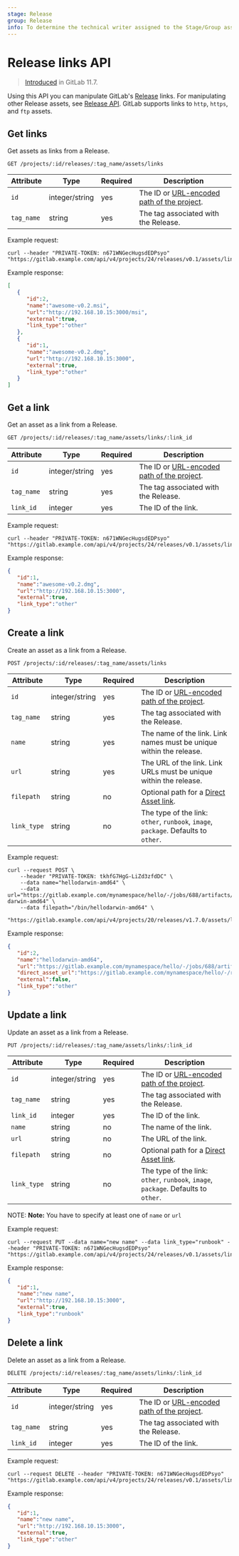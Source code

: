 ```yaml
---
stage: Release
group: Release
info: To determine the technical writer assigned to the Stage/Group associated with this page, see https://about.gitlab.com/handbook/engineering/ux/technical-writing/#assignments
---
```


# Release links API

> [Introduced](https://gitlab.com/gitlab-org/gitlab-foss/-/issues/41766) in GitLab 11.7.

Using this API you can manipulate GitLab's [Release](../../user/project/releases/index.md) links. For manipulating other Release assets, see [Release API](index.md).
GitLab supports links to `http`, `https`, and `ftp` assets.

## Get links

Get assets as links from a Release.

```plaintext
GET /projects/:id/releases/:tag_name/assets/links
```

| Attribute     | Type           | Required | Description                             |
| ------------- | -------------- | -------- | --------------------------------------- |
| `id`          | integer/string | yes      | The ID or [URL-encoded path of the project](../README.md#namespaced-path-encoding). |
| `tag_name`    | string         | yes      | The tag associated with the Release. |

Example request:

```shell
curl --header "PRIVATE-TOKEN: n671WNGecHugsdEDPsyo" "https://gitlab.example.com/api/v4/projects/24/releases/v0.1/assets/links"
```

Example response:

```json
[
   {
      "id":2,
      "name":"awesome-v0.2.msi",
      "url":"http://192.168.10.15:3000/msi",
      "external":true,
      "link_type":"other"
   },
   {
      "id":1,
      "name":"awesome-v0.2.dmg",
      "url":"http://192.168.10.15:3000",
      "external":true,
      "link_type":"other"
   }
]
```

## Get a link

Get an asset as a link from a Release.

```plaintext
GET /projects/:id/releases/:tag_name/assets/links/:link_id
```

| Attribute     | Type           | Required | Description                             |
| ------------- | -------------- | -------- | --------------------------------------- |
| `id`          | integer/string | yes      | The ID or [URL-encoded path of the project](../README.md#namespaced-path-encoding). |
| `tag_name`    | string         | yes      | The tag associated with the Release. |
| `link_id`    | integer         | yes      | The ID of the link. |

Example request:

```shell
curl --header "PRIVATE-TOKEN: n671WNGecHugsdEDPsyo" "https://gitlab.example.com/api/v4/projects/24/releases/v0.1/assets/links/1"
```

Example response:

```json
{
   "id":1,
   "name":"awesome-v0.2.dmg",
   "url":"http://192.168.10.15:3000",
   "external":true,
   "link_type":"other"
}
```

## Create a link

Create an asset as a link from a Release.

```plaintext
POST /projects/:id/releases/:tag_name/assets/links
```

| Attribute     | Type           | Required | Description                                                                                                      |
| ------------- | -------------- | -------- | ---------------------------------------------------------------------------------------------------------------- |
| `id`          | integer/string | yes      | The ID or [URL-encoded path of the project](../README.md#namespaced-path-encoding).                              |
| `tag_name`    | string         | yes      | The tag associated with the Release.                                                                             |
| `name`        | string         | yes      | The name of the link. Link names must be unique within the release.                                              |
| `url`         | string         | yes      | The URL of the link. Link URLs must be unique within the release.                                                |
| `filepath`    | string         | no       | Optional path for a [Direct Asset link](../../user/project/releases/index.md#permanent-links-to-release-assets). |
| `link_type`   | string         | no       | The type of the link: `other`, `runbook`, `image`, `package`. Defaults to `other`.                               |

Example request:

```shell
curl --request POST \
    --header "PRIVATE-TOKEN: tkhfG7HgG-LiZd3zfdDC" \
    --data name="hellodarwin-amd64" \
    --data url="https://gitlab.example.com/mynamespace/hello/-/jobs/688/artifacts/raw/bin/hello-darwin-amd64" \
    --data filepath="/bin/hellodarwin-amd64" \
    "https://gitlab.example.com/api/v4/projects/20/releases/v1.7.0/assets/links"
```

Example response:

```json
{
   "id":2,
   "name":"hellodarwin-amd64",
   "url":"https://gitlab.example.com/mynamespace/hello/-/jobs/688/artifacts/raw/bin/hello-darwin-amd64",
   "direct_asset_url":"https://gitlab.example.com/mynamespace/hello/-/releases/v1.7.0/downloads/bin/hellodarwin-amd64",
   "external":false,
   "link_type":"other"
}
```

## Update a link

Update an asset as a link from a Release.

```plaintext
PUT /projects/:id/releases/:tag_name/assets/links/:link_id
```

| Attribute     | Type           | Required | Description                             |
| ------------- | -------------- | -------- | --------------------------------------- |
| `id`          | integer/string | yes      | The ID or [URL-encoded path of the project](../README.md#namespaced-path-encoding). |
| `tag_name`    | string         | yes      | The tag associated with the Release. |
| `link_id`     | integer         | yes      | The ID of the link. |
| `name`        | string         | no | The name of the link. |
| `url`         | string         | no | The URL of the link. |
| `filepath` | string     | no | Optional path for a [Direct Asset link](../../user/project/releases/index.md#permanent-links-to-release-assets).
| `link_type`        | string         | no       | The type of the link: `other`, `runbook`, `image`, `package`. Defaults to `other`. |

NOTE: **Note:**
You have to specify at least one of `name` or `url`

Example request:

```shell
curl --request PUT --data name="new name" --data link_type="runbook" --header "PRIVATE-TOKEN: n671WNGecHugsdEDPsyo" "https://gitlab.example.com/api/v4/projects/24/releases/v0.1/assets/links/1"
```

Example response:

```json
{
   "id":1,
   "name":"new name",
   "url":"http://192.168.10.15:3000",
   "external":true,
   "link_type":"runbook"
}
```

## Delete a link

Delete an asset as a link from a Release.

```plaintext
DELETE /projects/:id/releases/:tag_name/assets/links/:link_id
```

| Attribute     | Type           | Required | Description                             |
| ------------- | -------------- | -------- | --------------------------------------- |
| `id`          | integer/string | yes      | The ID or [URL-encoded path of the project](../README.md#namespaced-path-encoding). |
| `tag_name`    | string         | yes      | The tag associated with the Release. |
| `link_id`    | integer         | yes      | The ID of the link. |

Example request:

```shell
curl --request DELETE --header "PRIVATE-TOKEN: n671WNGecHugsdEDPsyo" "https://gitlab.example.com/api/v4/projects/24/releases/v0.1/assets/links/1"
```

Example response:

```json
{
   "id":1,
   "name":"new name",
   "url":"http://192.168.10.15:3000",
   "external":true,
   "link_type":"other"
}
```
